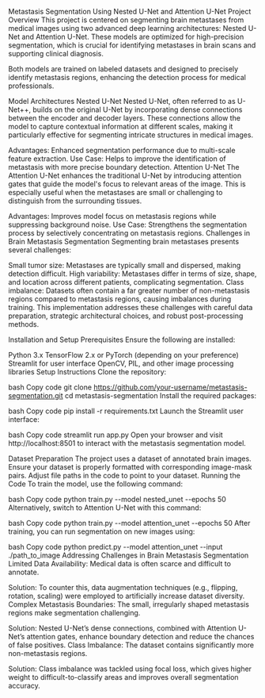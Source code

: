 
Metastasis Segmentation Using Nested U-Net and Attention U-Net
Project Overview
This project is centered on segmenting brain metastases from medical images using two advanced deep learning architectures: Nested U-Net and Attention U-Net. These models are optimized for high-precision segmentation, which is crucial for identifying metastases in brain scans and supporting clinical diagnosis.

Both models are trained on labeled datasets and designed to precisely identify metastasis regions, enhancing the detection process for medical professionals.

Model Architectures
Nested U-Net
Nested U-Net, often referred to as U-Net++, builds on the original U-Net by incorporating dense connections between the encoder and decoder layers. These connections allow the model to capture contextual information at different scales, making it particularly effective for segmenting intricate structures in medical images.

Advantages: Enhanced segmentation performance due to multi-scale feature extraction.
Use Case: Helps to improve the identification of metastasis with more precise boundary detection.
Attention U-Net
The Attention U-Net enhances the traditional U-Net by introducing attention gates that guide the model's focus to relevant areas of the image. This is especially useful when the metastases are small or challenging to distinguish from the surrounding tissues.

Advantages: Improves model focus on metastasis regions while suppressing background noise.
Use Case: Strengthens the segmentation process by selectively concentrating on metastasis regions.
Challenges in Brain Metastasis Segmentation
Segmenting brain metastases presents several challenges:

Small tumor size: Metastases are typically small and dispersed, making detection difficult.
High variability: Metastases differ in terms of size, shape, and location across different patients, complicating segmentation.
Class imbalance: Datasets often contain a far greater number of non-metastasis regions compared to metastasis regions, causing imbalances during training.
This implementation addresses these challenges with careful data preparation, strategic architectural choices, and robust post-processing methods.

Installation and Setup
Prerequisites
Ensure the following are installed:

Python 3.x
TensorFlow 2.x or PyTorch (depending on your preference)
Streamlit for user interface
OpenCV, PIL, and other image processing libraries
Setup Instructions
Clone the repository:

bash
Copy code
git clone https://github.com/your-username/metastasis-segmentation.git
cd metastasis-segmentation
Install the required packages:

bash
Copy code
pip install -r requirements.txt
Launch the Streamlit user interface:

bash
Copy code
streamlit run app.py
Open your browser and visit http://localhost:8501 to interact with the metastasis segmentation model.

Dataset Preparation
The project uses a dataset of annotated brain images.
Ensure your dataset is properly formatted with corresponding image-mask pairs. Adjust file paths in the code to point to your dataset.
Running the Code
To train the model, use the following command:

bash
Copy code
python train.py --model nested_unet --epochs 50
Alternatively, switch to Attention U-Net with this command:

bash
Copy code
python train.py --model attention_unet --epochs 50
After training, you can run segmentation on new images using:

bash
Copy code
python predict.py --model attention_unet --input ./path_to_image
Addressing Challenges in Brain Metastasis Segmentation
Limited Data Availability: Medical data is often scarce and difficult to annotate.

Solution: To counter this, data augmentation techniques (e.g., flipping, rotation, scaling) were employed to artificially increase dataset diversity.
Complex Metastasis Boundaries: The small, irregularly shaped metastasis regions make segmentation challenging.

Solution: Nested U-Net’s dense connections, combined with Attention U-Net’s attention gates, enhance boundary detection and reduce the chances of false positives.
Class Imbalance: The dataset contains significantly more non-metastasis regions.

Solution: Class imbalance was tackled using focal loss, which gives higher weight to difficult-to-classify areas and improves overall segmentation accuracy.